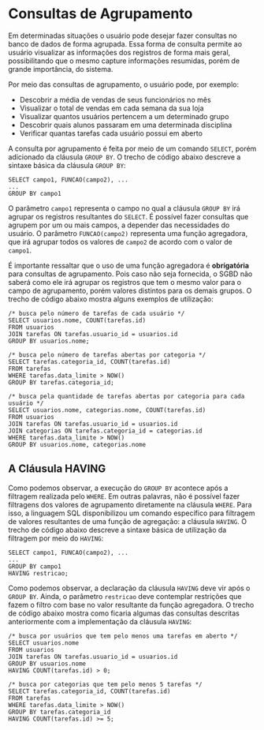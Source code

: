 # Consultas de Agrupamento

Em determinadas situações o usuário pode desejar fazer consultas no banco de dados de forma agrupada. Essa forma de consulta permite ao usuário visualizar as informações dos registros de forma mais geral, possibilitando que o mesmo capture informações resumidas, porém de grande importância, do sistema.

Por meio das consultas de agrupamento, o usuário pode, por exemplo:

* Descobrir a média de vendas de seus funcionários no mês
* Visualizar o total de vendas em cada semana da sua loja
* Visualizar quantos usuários pertencem a um determinado grupo
* Descobrir quais alunos passaram em uma determinada disciplina
* Verificar quantas tarefas cada usuário possui em aberto

A consulta por agrupamento é feita por meio de um comando `SELECT`, porém adicionado da cláusula `GROUP BY`. O trecho de código abaixo descreve a sintaxe básica da cláusula `GROUP BY`:

```
SELECT campo1, FUNCAO(campo2), ...
...
GROUP BY campo1
```

O parâmetro `campo1` representa o campo no qual a cláusula `GROUP BY` irá agrupar os registros resultantes do `SELECT`. É possível fazer consultas que agrupem por um ou mais campos, a depender das necessidades do usuário. O parâmetro `FUNCAO(campo2)` representa uma função agregadora, que irá agrupar todos os valores de `campo2` de acordo com o valor de `campo1`.

É importante ressaltar que o uso de uma função agregadora é **obrigatória** para consultas de agrupamento. Pois caso não seja fornecida, o SGBD não saberá como ele irá agrupar os registros que tem o mesmo valor para o campo de agrupamento, porém valores distintos para os demais grupos. O trecho de código abaixo mostra alguns exemplos de utilização:

```
/* busca pelo número de tarefas de cada usuário */
SELECT usuarios.nome, COUNT(tarefas.id)
FROM usuarios
JOIN tarefas ON tarefas.usuario_id = usuarios.id
GROUP BY usuarios.nome;

/* busca pelo número de tarefas abertas por categoria */
SELECT tarefas.categoria_id, COUNT(tarefas.id)
FROM tarefas
WHERE tarefas.data_limite > NOW()
GROUP BY tarefas.categoria_id;

/* busca pela quantidade de tarefas abertas por categoria para cada usuário */
SELECT usuarios.nome, categorias.nome, COUNT(tarefas.id)
FROM usuarios
JOIN tarefas ON tarefas.usuario_id = usuarios.id
JOIN categorias ON tarefas.categoria_id = categorias.id
WHERE tarefas.data_limite > NOW()
GROUP BY usuarios.nome, categorias.nome
```

## A Cláusula HAVING

Como podemos observar, a execução do `GROUP BY` acontece após a filtragem realizada pelo `WHERE`. Em outras palavras, não é possível fazer filtragens dos valores de agrupamento diretamente na cláusula `WHERE`. Para isso, a linguagem SQL disponibilizou um comando específico para filtragem de valores resultantes de uma função de agregação: a cláusula `HAVING`. O trecho de código abaixo descreve a sintaxe básica de utilização da filtragem por meio do `HAVING`:

```
SELECT campo1, FUNCAO(campo2), ...
...
GROUP BY campo1
HAVING restricao;
```

Como podemos observar, a declaração da cláusula `HAVING` deve vir após o `GROUP BY`. Ainda, o parâmetro `restricao` deve contemplar restrições que fazem o filtro com base no valor resultante da função agregadora. O trecho de código abaixo mostra como ficaria algumas das consultas descritas anteriormente com a implementação da cláusula `HAVING`:

 ```
/* busca por usuários que tem pelo menos uma tarefas em aberto */
SELECT usuarios.nome
FROM usuarios
JOIN tarefas ON tarefas.usuario_id = usuarios.id
GROUP BY usuarios.nome
HAVING COUNT(tarefas.id) > 0;

/* busca por categorias que tem pelo menos 5 tarefas */
SELECT tarefas.categoria_id, COUNT(tarefas.id)
FROM tarefas
WHERE tarefas.data_limite > NOW()
GROUP BY tarefas.categoria_id
HAVING COUNT(tarefas.id) >= 5;
```